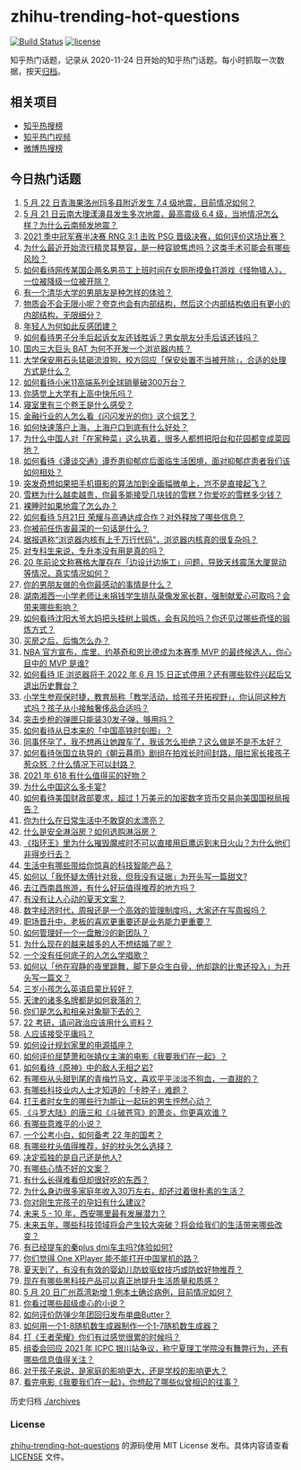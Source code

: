 # zhihu-trending-hot-questions

[![Build Status](https://github.com/justjavac/zhihu-trending-hot-questions/workflows/ci/badge.svg?branch=master)](https://github.com/justjavac/zhihu-trending-hot-questions/actions)
[![license](https://img.shields.io/github/license/justjavac/zhihu-trending-hot-questions)](https://github.com/justjavac/zhihu-trending-hot-questions/blob/master/LICENSE)

知乎热门话题，记录从 2020-11-24 日开始的知乎热门话题。每小时抓取一次数据，按天[归档](./archives)。

## 相关项目

- [知乎热搜榜](https://github.com/justjavac/zhihu-trending-top-search)
- [知乎热门视频](https://github.com/justjavac/zhihu-trending-hot-video)
- [微博热搜榜](https://github.com/justjavac/weibo-trending-hot-search)

## 今日热门话题

<!-- BEGIN -->
<!-- 最后更新时间 Sat May 22 2021 10:02:37 GMT+0800 (China Standard Time) -->

1. [5 月 22 日青海果洛州玛多县附近发生 7.4
   级地震，目前情况如何？](https://www.zhihu.com/question/460748606)
2. [5 月 21 日云南大理漾濞县发生多次地震，最高震级 6.4
   级，当地情况怎么样？为什么云南频发地震？](https://www.zhihu.com/question/460710387)
3. [2021 季中冠军赛半决赛 RNG 3:1 击败 PSG
   晋级决赛，如何评价这场比赛？](https://www.zhihu.com/question/460694808)
4. [为什么最近开始流行精灵耳整容，是一种容貌焦虑吗？这类手术可能会有哪些风险？](https://www.zhihu.com/question/460614037)
5. [如何看待网传某国企两名男员工上班时间在女厕所摸鱼打游戏《怪物猎人》，一位被降级一位被开除？](https://www.zhihu.com/question/460463560)
6. [有一个清华大学的男朋友是种怎样的体验？](https://www.zhihu.com/question/30174174)
7. [物质会不会无限小呢？夸克也会有内部结构，然后这个内部结构依旧有更小的内部结构，无限细分？](https://www.zhihu.com/question/453085834)
8. [年轻人为何如此反感团建？](https://www.zhihu.com/question/459343916)
9. [如何看待男子分手后起诉女友还钱胜诉？男女朋友分手后该还钱吗？](https://www.zhihu.com/question/460598798)
10. [国内三大巨头 BAT 为何不开发一个浏览器内核？](https://www.zhihu.com/question/30379346)
11. [大学保安用石头猛砸流浪狗，校方回应「保安处置不当被开除」，合适的处理方式是什么？](https://www.zhihu.com/question/460532916)
12. [如何看待小米11高端系列全球销量破300万台？](https://www.zhihu.com/question/460645107)
13. [你感觉上大学有上高中快乐吗？](https://www.zhihu.com/question/454455954)
14. [寝室里有三个卷王是什么感受？](https://www.zhihu.com/question/431850162)
15. [金融行业的人怎么看《闪闪发光的你》这个综艺？](https://www.zhihu.com/question/455159005)
16. [如何快速落户上海，上海户口到底有什么好处？](https://www.zhihu.com/question/455579654)
17. [为什么中国人对「在家种菜」这么执着，很多人都想把阳台和花园都变成菜园地？](https://www.zhihu.com/question/460289845)
18. [如何看待《谭谈交通》谭乔患抑郁症后面临生活困境，面对抑郁症患者我们该如何相处？](https://www.zhihu.com/question/460156746)
19. [突发奇想如果把手机摄影的算法加到全画幅微单上，岂不是直接起飞？](https://www.zhihu.com/question/460487304)
20. [雪糕为什么越卖越贵，你最多能接受几块钱的雪糕？你爱吃的雪糕多少钱？](https://www.zhihu.com/question/460502728)
21. [裸睡时如果地震了怎么办？](https://www.zhihu.com/question/23204731)
22. [如何看待 5月21日 荣耀与高通达成合作？对外释放了哪些信息？](https://www.zhihu.com/question/460652137)
23. [你被前任伤害最深的一句话是什么？](https://www.zhihu.com/question/314118050)
24. [据报道称“浏览器内核有上千万行代码”，浏览器内核真的很复杂吗？](https://www.zhihu.com/question/290767285)
25. [对专科生来说，专升本没有用是真的吗？](https://www.zhihu.com/question/456766596)
26. [20
    年前论文称赛格大厦存在「边设计边施工」问题，导致天线震荡大厦晃动等情况，真实情况如何？](https://www.zhihu.com/question/460377984)
27. [你的男朋友做的令你最感动的事情是什么？](https://www.zhihu.com/question/22586649)
28. [湖南湘西一小学老师让未捐钱学生排队录像发家长群，强制献爱心可取吗？会带来哪些影响？](https://www.zhihu.com/question/460499002)
29. [如何看待沈阳大爷大妈把头挂树上锻炼，会有风险吗？你还见过哪些奇怪的锻炼方式？](https://www.zhihu.com/question/460587693)
30. [买房之后，后悔怎么办？](https://www.zhihu.com/question/40239317)
31. [NBA 官方宣布，库里、约基奇和恩比德成为本赛季 MVP 的最终候选人，你心目中的 MVP
    是谁?](https://www.zhihu.com/question/460607116)
32. [如何看待 IE 浏览器将于 2022 年 6 月 15
    日正式停用？还有哪些软件兴起后又退出历史舞台？](https://www.zhihu.com/question/460502307)
33. [小学生参观保时捷，教育局称「教学活动，给孩子开拓视野」，你认同这种方式吗？孩子从小接触奢侈品合适吗？](https://www.zhihu.com/question/460469192)
34. [突击步枪的弹匣只能装30发子弹，够用吗？](https://www.zhihu.com/question/460089638)
35. [如何看待从日本来的「中国高铁时刻图」？](https://www.zhihu.com/question/460449331)
36. [同事怀孕了，我不想再让她蹭车了，我该怎么拒绝？这么做是不是不太好？](https://www.zhihu.com/question/423335938)
37. [如何看待张国立执导的《朝云暮雨》剧组在拍戏长时间封路，阻拦家长接孩子惹众怒
    ？什么情况下可以封路？](https://www.zhihu.com/question/460494090)
38. [2021 年 618 有什么值得买的好物？](https://www.zhihu.com/question/396495999)
39. [为什么中国这么多卡宴?](https://www.zhihu.com/question/459509571)
40. [如何看待美国财政部要求，超过 1
    万美元的加密数字货币交易向美国国税局报告？](https://www.zhihu.com/question/460565715)
41. [你为什么在日常生活中不敢穿的太漂亮？](https://www.zhihu.com/question/31434644)
42. [什么是安全淋浴房？如何选购淋浴房？](https://www.zhihu.com/question/33569945)
43. [《指环王》里为什么摧毁魔戒时不可以直接用巨鹰运到末日火山？为什么他们非得步行去？](https://www.zhihu.com/question/55276529)
44. [生活中有哪些带给你惊喜的科技智能产品？](https://www.zhihu.com/question/57083905)
45. [如何以「我怀疑太傅针对我，但我没有证据」为开头写一篇甜文?](https://www.zhihu.com/question/453335179)
46. [去江西南昌旅游，有什么好玩值得推荐的地方吗？](https://www.zhihu.com/question/348057500)
47. [有没有让人心动的夏天文案？](https://www.zhihu.com/question/454237934)
48. [数字经济时代，周报还是一个高效的管理制度吗，大家还在写周报吗？](https://www.zhihu.com/question/460463321)
49. [职场晋升中，老板的喜欢更重要还是业务能力更重要？](https://www.zhihu.com/question/453930494)
50. [如何管理好一个一盘散沙的新团队？](https://www.zhihu.com/question/451134413)
51. [为什么现在的越来越多的人不想结婚了呢？](https://www.zhihu.com/question/459195366)
52. [一个没有任何底子的人怎么学唱歌？](https://www.zhihu.com/question/280659429)
53. [如何以「他在寂静的夜里跳舞，脚下是众生白骨，他却跳的比鬼还投入」为开头写一篇文？](https://www.zhihu.com/question/454523695)
54. [三岁小孩怎么英语启蒙比较好？](https://www.zhihu.com/question/437634195)
55. [天津的诸多名牌都是如何衰落的？](https://www.zhihu.com/question/456959720)
56. [你们是怎么和相亲对象聊下去的？](https://www.zhihu.com/question/374758016)
57. [22 考研，请问政治应该用什么资料？](https://www.zhihu.com/question/459489621)
58. [人应该接受平庸吗？](https://www.zhihu.com/question/458767652)
59. [如何设计规划家里的电源插座？](https://www.zhihu.com/question/25740178)
60. [如何评价屈楚萧和张婧仪主演的电影《我要我们在一起》？](https://www.zhihu.com/question/455753519)
61. [如何看待《原神》中的敌人无相之岩?](https://www.zhihu.com/question/460131449)
62. [有哪些从头甜到尾的青梅竹马文，喜欢平平淡淡不狗血，一直甜的？](https://www.zhihu.com/question/374405076)
63. [有哪些科技业内人士才知道的「卡脖子」难题？](https://www.zhihu.com/question/459892523)
64. [打王者时女生的哪些行为能让一起玩的男生怦然心动？](https://www.zhihu.com/question/428822246)
65. [《斗罗大陆》的唐三和《斗破苍穹》的萧炎，你更喜欢谁？](https://www.zhihu.com/question/452795822)
66. [有哪些意难平的小说？](https://www.zhihu.com/question/444454638)
67. [一个公考小白，如何备考 22 年的国考？](https://www.zhihu.com/question/447760134)
68. [有哪些枕头值得推荐，好的枕头怎么选择？](https://www.zhihu.com/question/27206297)
69. [决定孤独的是自己还是他人?](https://www.zhihu.com/question/457656919)
70. [有哪些心情不好的文案？](https://www.zhihu.com/question/455523815)
71. [有什么长得难看但却很好吃的东西？](https://www.zhihu.com/question/37551688)
72. [为什么身边很多家庭年收入30万左右，却还过着很朴素的生活？](https://www.zhihu.com/question/307170588)
73. [你对刚生完孩子的孕妇有什么建议?](https://www.zhihu.com/question/365947547)
74. [未来 5 - 10 年，西安哪里最有发展潜力？](https://www.zhihu.com/question/459738987)
75. [未来五年，哪些科技领域将会产生较大突破？将会给我们的生活带来哪些改变？](https://www.zhihu.com/question/459934017)
76. [有已经提车的秦plus dmi车主吗?体验如何?](https://www.zhihu.com/question/449778341)
77. [你们觉得 One XPlayer 能不能打开中国掌机的路？](https://www.zhihu.com/question/460244945)
78. [夏天到了，有没有有效的婴幼儿防蚊驱蚊技巧或防蚊好物推荐？](https://www.zhihu.com/question/459386355)
79. [现在有哪些黑科技产品可以真正地提升生活质量和质感？](https://www.zhihu.com/question/458997853)
80. [5 月 20 日广州荔湾新增 1 例本土确诊病例，目前情况如何？](https://www.zhihu.com/question/460600280)
81. [你看过哪些超级虐心的小说？](https://www.zhihu.com/question/367888369)
82. [如何评价防弹少年团回归发布单曲Butter？](https://www.zhihu.com/question/460629934)
83. [如何用一个1-8随机数生成器制作一个1-7随机数生成器？](https://www.zhihu.com/question/47038069)
84. [打《王者荣耀》你们有过感觉很累的时候吗？](https://www.zhihu.com/question/460021068)
85. [组委会回应 2021 年 ICPC
    银川站争议，称宁夏理工学院没有舞弊行为，还有哪些信息值得关注？](https://www.zhihu.com/question/460422916)
86. [对于孩子来说，是家庭的影响更大，还是学校的影响更大？](https://www.zhihu.com/question/460299231)
87. [看完电影《我要我们在一起》，你想起了哪些似曾相识的往事？](https://www.zhihu.com/question/460495904)

<!-- END -->

历史归档 [./archives](./archives)

### License

[zhihu-trending-hot-questions](https://github.com/justjavac/zhihu-trending-hot-questions)
的源码使用 MIT License 发布。具体内容请查看 [LICENSE](./LICENSE) 文件。
